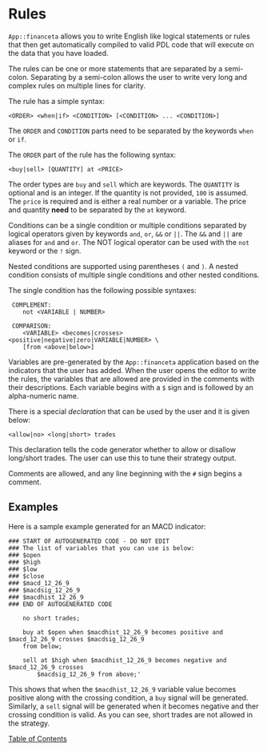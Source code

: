 # Rules

`App::financeta` allows you to write English like logical statements or rules
that then get automatically compiled to valid PDL code that will execute on the
data that you have loaded.

The rules can be one or more statements that are separated by a semi-colon.
Separating by a semi-colon allows the user to write very long and complex rules
on multiple lines for clarity.

The rule has a simple syntax:

    <ORDER> <when|if> <CONDITION> [<CONDITION> ... <CONDITION>] 

The `ORDER` and `CONDITION` parts need to be separated by the keywords `when` or
`if`.

The `ORDER` part of the rule has the following syntax:

    <buy|sell> [QUANTITY] at <PRICE> 

The order types are `buy` and `sell` which are keywords. The `QUANTITY` is
optional and is an integer. If the quantity is not provided, `100` is assumed. The `price` is required and is either a real number
or a variable. The price and quantity **need** to be separated by the `at` keyword. 

Conditions can be a single condition or multiple conditions separated by logical
operators given by keywords `and`, `or`, `&&` or `||`. The `&&` and `||` are
aliases for `and` and `or`. The NOT logical operator can be used with the `not`
keyword or the `!` sign.

Nested conditions are supported using parentheses
`(` and `)`. A nested condition consists of multiple single conditions and other
nested conditions.

The single condition has the following possible syntaxes:

     COMPLEMENT:
        not <VARIABLE | NUMBER>

     COMPARISON:
        <VARIABLE> <becomes|crosses> <positive|negative|zero|VARIABLE|NUMBER> \
        [from <above|below>]

Variables are pre-generated by the `App::financeta` application based on the
indicators that the user has added. When the user opens the editor to write the
rules, the variables that are allowed are provided in the comments with their
descriptions. Each variable begins with a `$` sign and is followed by an
alpha-numeric name.

There is a special _declaration_ that can be used by the user and it is given
below:

    <allow|no> <long|short> trades

This declaration tells the code generator whether to allow or disallow
long/short trades. The user can use this to tune their strategy output.

Comments are allowed, and any line beginning with the `#` sign begins a comment.

## Examples


Here is a sample example generated for an MACD indicator:

    ### START OF AUTOGENERATED CODE - DO NOT EDIT
    ### The list of variables that you can use is below:
    ### $open
    ### $high
    ### $low
    ### $close
    ### $macd_12_26_9
    ### $macdsig_12_26_9
    ### $macdhist_12_26_9
    ### END OF AUTOGENERATED CODE

        no short trades;

        buy at $open when $macdhist_12_26_9 becomes positive and $macd_12_26_9 crosses $macdsig_12_26_9
        from below;

        sell at $high when $macdhist_12_26_9 becomes negative and $macd_12_26_9 crosses
            $macdsig_12_26_9 from above;'
 
This shows that when the `$macdhist_12_26_9` variable value becomes positive
along with the crossing condition, a
`buy` signal will be generated. Similarly, a `sell` signal will be generated
when it becomes negative and ther crossing condition is valid.
As you can see, short trades are not allowed in the strategy.


[Table of Contents](./index.html)
